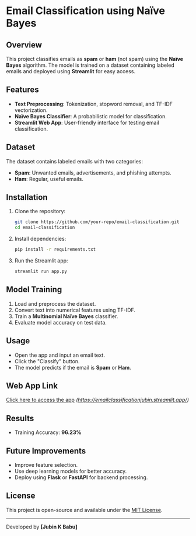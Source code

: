 # Email Classification using Naïve Bayes

## Overview
This project classifies emails as **spam** or **ham** (not spam) using the **Naïve Bayes** algorithm. The model is trained on a dataset containing labeled emails and deployed using **Streamlit** for easy access.

## Features
- **Text Preprocessing**: Tokenization, stopword removal, and TF-IDF vectorization.
- **Naïve Bayes Classifier**: A probabilistic model for classification.
- **Streamlit Web App**: User-friendly interface for testing email classification.

## Dataset
The dataset contains labeled emails with two categories:
- **Spam**: Unwanted emails, advertisements, and phishing attempts.
- **Ham**: Regular, useful emails.

## Installation
1. Clone the repository:
   ```bash
   git clone https://github.com/your-repo/email-classification.git
   cd email-classification
   ```
2. Install dependencies:
   ```bash
   pip install -r requirements.txt
   ```
3. Run the Streamlit app:
   ```bash
   streamlit run app.py
   ```

## Model Training
1. Load and preprocess the dataset.
2. Convert text into numerical features using TF-IDF.
3. Train a **Multinomial Naïve Bayes** classifier.
4. Evaluate model accuracy on test data.

## Usage
- Open the app and input an email text.
- Click the "Classify" button.
- The model predicts if the email is **Spam** or **Ham**.

## Web App Link
[Click here to access the app](#) *(https://emailclassificationjubin.streamlit.app/)*

## Results
- Training Accuracy: **96.23%**

## Future Improvements
- Improve feature selection.
- Use deep learning models for better accuracy.
- Deploy using **Flask** or **FastAPI** for backend processing.

## License
This project is open-source and available under the [MIT License](LICENSE).

---
Developed by **[Jubin K Babu]**

